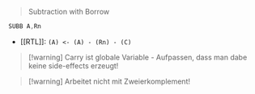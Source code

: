 > Subtraction with Borrow

```asm
SUBB A,Rn
```

- [[RTL]]: `(A) <- (A) - (Rn) - (C)`

> [!warning] Carry ist globale Variable - Aufpassen, dass man dabe keine side-effects erzeugt!

> [!warning] Arbeitet nicht mit Zweierkomplement!